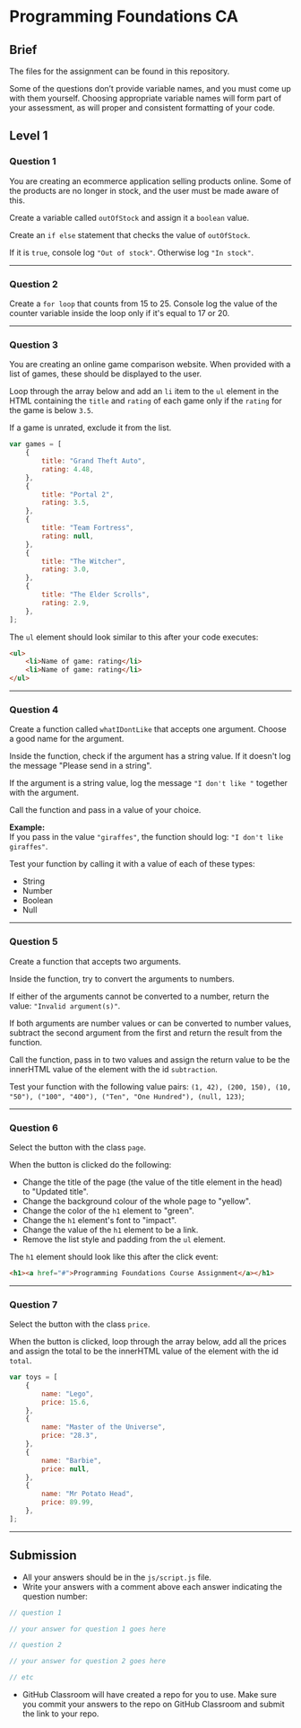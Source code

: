 # Programming Foundations CA

## Brief

The files for the assignment can be found in this repository.

Some of the questions don’t provide variable names, and you must come up with them yourself. Choosing appropriate variable names will form part of your assessment, as will proper and consistent formatting of your code.

## Level 1

### Question 1

You are creating an ecommerce application selling products online. Some of the products are no longer in stock, and the user must be made aware of this.

Create a variable called `outOfStock` and assign it a `boolean` value.

Create an `if else` statement that checks the value of `outOfStock`.

If it is `true`, console log `"Out of stock"`.
Otherwise log `"In stock"`.

---

### Question 2

Create a `for loop` that counts from 15 to 25. Console log the value of the counter variable inside the loop only if it's equal to 17 or 20.

---

### Question 3

You are creating an online game comparison website. When provided with a list of games, these should be displayed to the user.

Loop through the array below and add an `li` item to the `ul` element in the HTML containing the `title` and `rating` of each game only if the `rating` for the game is below `3.5`.

If a game is unrated, exclude it from the list.

```js
var games = [
    {
        title: "Grand Theft Auto",
        rating: 4.48,
    },
    {
        title: "Portal 2",
        rating: 3.5,
    },
    {
        title: "Team Fortress",
        rating: null,
    },
    {
        title: "The Witcher",
        rating: 3.0,
    },
    {
        title: "The Elder Scrolls",
        rating: 2.9,
    },
];
```

The `ul` element should look similar to this after your code executes:

```html
<ul>
    <li>Name of game: rating</li>
    <li>Name of game: rating</li>
</ul>
```

---

### Question 4

Create a function called `whatIDontLike` that accepts one argument. Choose a good name for the argument.

Inside the function, check if the argument has a string value. If it doesn't log the message "Please send in a string".

If the argument is a string value, log the message `"I don't like "` together with the argument.

Call the function and pass in a value of your choice.

**Example:**<br>
If you pass in the value `"giraffes"`, the function should log: `"I don't like giraffes"`.

Test your function by calling it with a value of each of these types:

-   String
-   Number
-   Boolean
-   Null

---

### Question 5

Create a function that accepts two arguments.

Inside the function, try to convert the arguments to numbers.

If either of the arguments cannot be converted to a number, return the value: `"Invalid argument(s)"`.

If both arguments are number values or can be converted to number values, subtract the second argument from the first and return the result from the function.

Call the function, pass in to two values and assign the return value to be the innerHTML value of the element with the id `subtraction`.

Test your function with the following value pairs: `(1, 42), (200, 150), (10, "50"), ("100", "400"), ("Ten", "One Hundred"), (null, 123)`;

---

### Question 6

Select the button with the class `page`.

When the button is clicked do the following:

-   Change the title of the page (the value of the title element in the head) to "Updated title".
-   Change the background colour of the whole page to "yellow".
-   Change the color of the `h1` element to "green".
-   Change the `h1` element's font to "impact".
-   Change the value of the `h1` element to be a link.
-   Remove the list style and padding from the `ul` element.

The `h1` element should look like this after the click event:

```html
<h1><a href="#">Programming Foundations Course Assignment</a></h1>
```

---

### Question 7

Select the button with the class `price`.

When the button is clicked, loop through the array below, add all the prices and assign the total to be the innerHTML value of the element with the id `total`.

```js
var toys = [
    {
        name: "Lego",
        price: 15.6,
    },
    {
        name: "Master of the Universe",
        price: "28.3",
    },
    {
        name: "Barbie",
        price: null,
    },
    {
        name: "Mr Potato Head",
        price: 89.99,
    },
];
```

---

## Submission

-   All your answers should be in the `js/script.js` file.
-   Write your answers with a comment above each answer indicating the question number:

```js
// question 1

// your answer for question 1 goes here

// question 2

// your answer for question 2 goes here

// etc
```

-   GitHub Classroom will have created a repo for you to use. Make sure you commit your answers to the repo on GitHub Classroom and submit the link to your repo.
